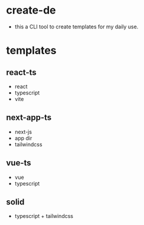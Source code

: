 # create-de

- this a CLI tool to create templates for my daily use.

# templates

## react-ts

- react
- typescript
- vite

## next-app-ts

- next-js
- app dir
- tailwindcss

## vue-ts

- vue
- typescript

## solid

- typescript + tailwindcss
